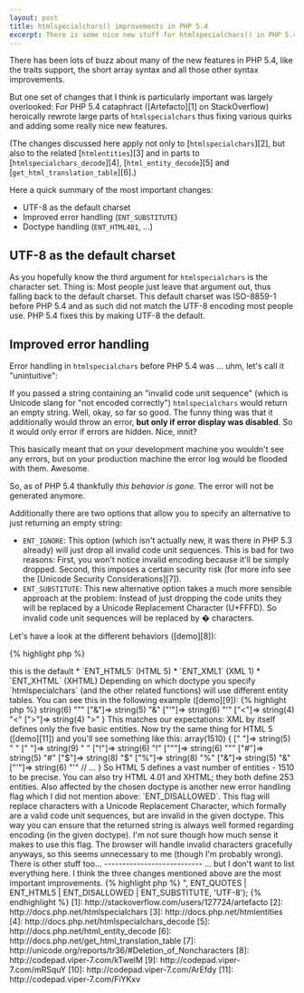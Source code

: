 ```yaml
---
layout: post
title: htmlspecialchars() improvements in PHP 5.4
excerpt: There is some nice new stuff for htmlspecialchars() in PHP 5.4, which hasn't yet got the attention it deserves.
---
```

There has been lots of buzz about many of the new features in PHP 5.4, like the traits support, the
short array syntax and all those other syntax improvements.

But one set of changes that I think is particularly important was largely overlooked: For PHP 5.4
cataphract ([Artefacto][1] on StackOverflow) heroically rewrote large parts of `htmlspecialchars`
thus fixing various quirks and adding some really nice new features.

(The changes discussed here apply not only to [`htmlspecialchars`][2], but also to the related
[`htmlentities`][3] and in parts to [`htmlspecialchars_decode`][4], [`html_entity_decode`][5] and
[`get_html_translation_table`][6].)

Here a quick summary of the most important changes:

 * UTF-8 as the default charset
 * Improved error handling (`ENT_SUBSTITUTE`)
 * Doctype handling (`ENT_HTML401`, ...)

UTF-8 as the default charset
----------------------------

As you hopefully know the third argument for `htmlspecialchars` is the character set. Thing is: Most
people just leave that argument out, thus falling back to the default charset. This default
charset was ISO-8859-1 before PHP 5.4 and as such did not match the UTF-8 encoding most people use.
PHP 5.4 fixes this by making UTF-8 the default.

Improved error handling
-----------------------

Error handling in `htmlspecialchars` before PHP 5.4 was ... uhm, let's call it "unintuitive":

If you passed a string containing an "invalid code unit sequence" (which is Unicode slang for
"not encoded correctly") `htmlspecialchars` would return an empty string. Well, okay, so far so
good. The funny thing was that it additionally would throw an error, **but only if error display
was disabled**. So it would only error if errors are hidden. Nice, innit?

This basically meant that on your development machine you wouldn't see any errors, but on your
production machine the error log would be flooded with them. Awesome.

So, as of PHP 5.4 thankfully *this behavior is gone*. The error will not be generated anymore.

Additionally there are two options that allow you to specify an alternative to just returning an
empty string:

 * `ENT_IGNORE`: This option (which isn't actually new, it was there in PHP 5.3 already) will just
   drop all invalid code unit sequences. This is bad for two reasons: First, you won't notice
   invalid encoding because it'll be simply dropped. Second, this imposes a certain security risk
   (for more info see the [Unicode Security Considerations][7]).
 * `ENT_SUBSTITUTE`: This new alternative option takes a much more sensible approach at the problem:
   Instead of just dropping the code units they will be replaced by a Unicode Replacement Character
   (U+FFFD). So invalid code unit sequences will be replaced by � characters.

Let's have a look at the different behaviors ([demo][8]):

{% highlight php %}
<?php // "\80" is invalid UTF-8 in this context
var_dump(htmlspecialchars("a\x80b"));                 // string(0) ""
var_dump(htmlspecialchars("a\x80b", ENT_IGNORE));     // string(2) "ab"
var_dump(htmlspecialchars("a\x80b", ENT_SUBSTITUTE)); // string(5) "a�b"
{% endhighlight %}

Clearly, you want the last behavior. In your real code it will probably look like this:

{% highlight php %}
<?php

// this goes into the bootstrap (or where appropriate) to make the code
// not throw a notice on PHP 5.3
if (!defined('ENT_SUBSTITUTE')) {
    define('ENT_SUBSTITUTE', 0);          // if you want the empty string behavior on 5.3
    // or
    define('ENT_SUBSTITUTE', ENT_IGNORE); // if you want the char removal behavior on 5.3
                                          // (don't forget about the security issues though!)
}

// don't forget to specify the charset! Otherwise you'll get the old default charset on 5.3.
$escaped = htmlspecialchars($string, ENT_QUOTES | ENT_SUBSTITUTE, 'UTF-8');
{% endhighlight %}

Doctype handling
----------------

In PHP 5.4 there are four additional flags for specifying the used doctype:

 * `ENT_HTML401` (HTML 4.01) => this is the default
 * `ENT_HTML5` (HTML 5)
 * `ENT_XML1` (XML 1)
 * `ENT_XHTML` (XHTML)

Depending on which doctype you specify `htmlspecialchars` (and the other related functions) will use
different entity tables.

You can see this in the following example ([demo][9]):

{% highlight php %}
<?php
var_dump(htmlspecialchars("'", ENT_HTML401)); // string(6) "&#039;"
var_dump(htmlspecialchars("'", ENT_HTML5));   // string(6) "&apos;"
{% endhighlight %}

So for HTML 5 an `&apos;` entity will be generated, whereas for HTML 4.01 - which does not yet
support `&apos;` - a numerical `&#039;` entity is returned.

The difference becomes more evident when using `htmlentities`, because the differences are larger
there. You can easily see this by having a look at the raw translation tables:

To do this, we can use the `get_html_translation_table` function. Here first an example for the
XML 1 doctype ([demo][10]):

{% highlight php %}
<?php
var_dump(get_html_translation_table(HTML_ENTITIES, ENT_QUOTES | ENT_XML1));
{% endhighlight %}

The result will look like this:

    array(5) {
      ["""]=>
      string(6) "&quot;"
      ["&"]=>
      string(5) "&amp;"
      ["'"]=>
      string(6) "&apos;"
      ["<"]=>
      string(4) "&lt;"
      [">"]=>
      string(4) "&gt;"
    }

This matches our expectations: XML by itself defines only the five basic entities.

Now try the same thing for HTML 5 ([demo][11]) and you'll see something like this:

    array(1510) {
      ["	"]=>
      string(5) "&Tab;"
      ["
    "]=>
      string(9) "&NewLine;"
      ["!"]=>
      string(6) "&excl;"
      ["""]=>
      string(6) "&quot;"
      ["#"]=>
      string(5) "&num;"
      ["$"]=>
      string(8) "&dollar;"
      ["%"]=>
      string(8) "&percnt;"
      ["&"]=>
      string(5) "&amp;"
      ["'"]=>
      string(6) "&apos;"
      // ...
    }

So HTML 5 defines a vast number of entities - 1510 to be precise. You can also try HTML 4.01 and
XHTML; they both define 253 entities.

Also affected by the chosen doctype is another new error handling flag which I did not mention
above: `ENT_DISALLOWED`. This flag will replace characters with a Unicode Replacement Character,
which formally are a valid code unit sequences, but are invalid in the given doctype.

This way you can ensure that the returned string is always well formed regarding encoding (in the
given doctype). I'm not sure though how much sense it makes to use this flag. The browser will
handle invalid characters gracefully anyways, so this seems unnecessary to me (though I'm probably
wrong).

There is other stuff too...
---------------------------

... but I don't want to list everything here. I think the three changes mentioned above are the most
important improvements.

{% highlight php %}
<?php
htmlspecialchars("<\x80The End\xef\xbf\xbf>", ENT_QUOTES | ENT_HTML5 | ENT_DISALLOWED | ENT_SUBSTITUTE, 'UTF-8');
{% endhighlight %}

  [1]: http://stackoverflow.com/users/127724/artefacto
  [2]: http://docs.php.net/htmlspecialchars
  [3]: http://docs.php.net/htmlentities
  [4]: http://docs.php.net/htmlspecialchars_decode
  [5]: http://docs.php.net/html_entity_decode
  [6]: http://docs.php.net/get_html_translation_table
  [7]: http://unicode.org/reports/tr36/#Deletion_of_Noncharacters
  [8]: http://codepad.viper-7.com/kTwelM
  [9]: http://codepad.viper-7.com/mRSquY
  [10]: http://codepad.viper-7.com/ArEfdy
  [11]: http://codepad.viper-7.com/FiYKxv